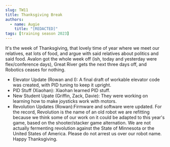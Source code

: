 ```yaml
---
slug: TW11
title: Thanksgiving Break
authors:
  - name: Augie
    title: "[REDACTED]"
tags: [training season 2023]
---
```

It's the week of Thanksgiving, that lovely time of year where we meet our relatives, eat lots of food, and argue with said relatives about politics and said food. Avalon got the whole week off (ish, today and yesterday were flex/conference days), Great River gets the next three days off, and Robotics ceases for nothing.
* Elevator Update (Rowan and I): A final draft of workable elevator code was created, with PID tuning to keep it upright.
* PID Stuff (Xiaohan): Xiaohan learned PID stuff.
* New Student Upate (Griffin, Zack, Davie): They were working on learning how to make joysticks work with motors.
* Revolution Updates (Rowan):Firmware and software were updated. For the record, Revolution is the name of an old robot we are refitting because we think some of our work on it could be adapted to this year's game, based on the shooter/stacker game alternation. We are not actually fermenting revolution against the State of Minnesota or the United States of America. Please do not arrest us over our robot name.
Happy Thanksgiving.